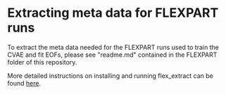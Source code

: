 # Extracting meta data for FLEXPART runs

To extract the meta data needed for the FLEXPART runs used to train the CVAE and fit EOFs, please see "readme.md" contained in the FLEXPART folder of this repository. 

More detailed instructions on installing and running flex_extract can be found [here](https://www.flexpart.eu/flex_extract/index.html).
